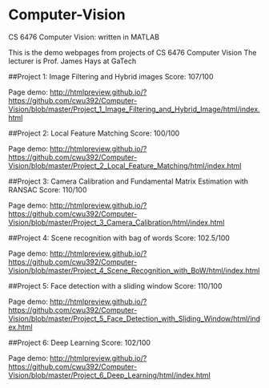 # Computer-Vision
CS 6476 Computer Vision: written in MATLAB

This is the demo webpages from projects of CS 6476 Computer Vision
The lecturer is Prof. James Hays at GaTech

##Project 1: Image Filtering and Hybrid images
Score: 107/100

Page demo:
http://htmlpreview.github.io/?https://github.com/cwu392/Computer-Vision/blob/master/Project_1_Image_Filtering_and_Hybrid_Image/html/index.html

##Project 2: Local Feature Matching
Score: 100/100

Page demo:
http://htmlpreview.github.io/?https://github.com/cwu392/Computer-Vision/blob/master/Project_2_Local_Feature_Matching/html/index.html

##Project 3: Camera Calibration and Fundamental Matrix Estimation with RANSAC
Score: 110/100

Page demo:
http://htmlpreview.github.io/?https://github.com/cwu392/Computer-Vision/blob/master/Project_3_Camera_Calibration/html/index.html

##Project 4: Scene recognition with bag of words
Score: 102.5/100

Page demo:
http://htmlpreview.github.io/?https://github.com/cwu392/Computer-Vision/blob/master/Project_4_Scene_Recognition_with_BoW/html/index.html

##Project 5: Face detection with a sliding window
Score: 110/100

Page demo:
http://htmlpreview.github.io/?https://github.com/cwu392/Computer-Vision/blob/master/Project_5_Face_Detection_with_Sliding_Window/html/index.html

##Project 6: Deep Learning
Score: 102/100

Page demo:
http://htmlpreview.github.io/?https://github.com/cwu392/Computer-Vision/blob/master/Project_6_Deep_Learning/html/index.html
